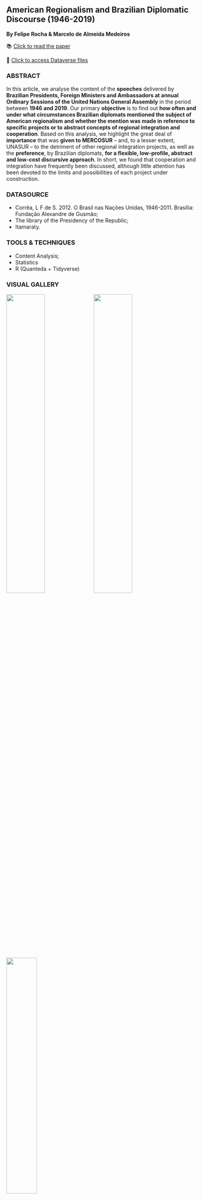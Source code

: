 ## American Regionalism and Brazilian Diplomatic Discourse (1946-2019) 
**By Felipe Rocha & Marcelo de Almeida Medeiros**

📚 [Click to read the paper](https://doi.org/10.1590/s0102-8529.2019430100002) 

📂 [Click to access Dataverse files](https://doi.org/10.7910/DVN/9WLKRO)

### ABSTRACT

In this article, we analyse the content of the **speeches** delivered by **Brazilian Presidents, Foreign Ministers and Ambassadors at annual Ordinary Sessions of the United Nations General Assembly** in the period between **1946 and 2019**. Our primary **objective** is to find out **how often and under what circumstances Brazilian diplomats mentioned the subject of American regionalism and whether the mention was made in reference to specific projects or to abstract concepts of regional integration and cooperation**. Based on this analysis, we highlight the great deal of **importance** that was **given to MERCOSUR** – and, to a lesser extent, UNASUR – to the detriment of other regional integration projects, as well as the **preference**, by Brazilian diplomats, **for a flexible, low-profile, abstract and low-cost discursive approach**. In short, we found that cooperation and integration have frequently been discussed, although little attention has been devoted to the limits and possibilities of each project under construction.

### DATASOURCE
- Corrêa, L F de S. 2012. O Brasil nas Nações Unidas, 1946-2011. Brasília: Fundação Alexandre de Gusmão;
- The library of the Presidency of the Republic;
- Itamaraty.

### TOOLS & TECHNIQUES
- Content Analysis;
- Statistics
- R (Quanteda + Tidyverse)

### VISUAL GALLERY 

<p float="left">
  <img src="https://user-images.githubusercontent.com/34004529/112486248-771e9c80-8d5a-11eb-8737-985ecfd1cbb8.jpg" width="45%" />
  <img src="https://user-images.githubusercontent.com/34004529/112486321-87cf1280-8d5a-11eb-8897-8455d0fad8fc.jpg" width="45%" />
  <img src="https://user-images.githubusercontent.com/34004529/112485912-28710280-8d5a-11eb-90e9-99a2c0ebe42a.jpg" width="40%" />
</p>


                                                                                                                                         
